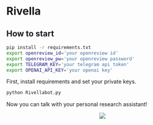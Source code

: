 # Rivella

## How to start
```bash
pip install -r requirements.txt
export openreview_id='your openreview id'
export openreview_pw='your openreview password'
export TELEGRAM_KEY='your telegram api token'
export OPENAI_API_KEY='your openai key'
```
First, install requirements and set your private keys. 
```python
python Rivellabot.py
```
Now you can talk with your personal research assistant!

<p align="center">
  <img src="(https://github.com/DoniMoon/Rivella/assets/93722031/c0835dad-b46b-4310-84ba-7902e78bd0fd)">
</p>

